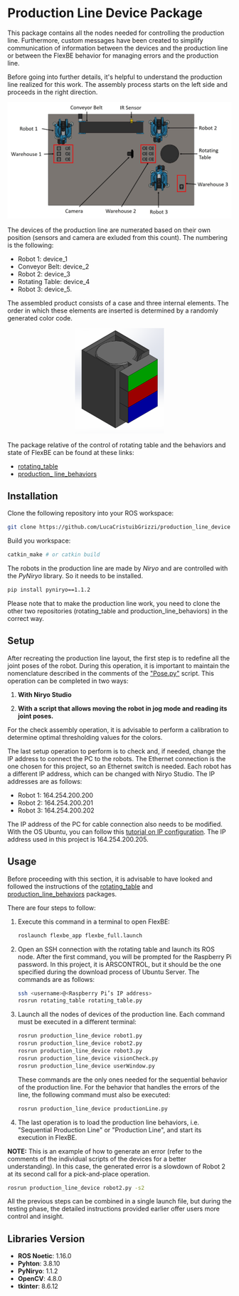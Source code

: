 # Production Line Device Package

This package contains all the nodes needed for controlling the production line. Furthermore, custom messages have been created to simplify communication of information between the devices and the production line or between the FlexBE behavior for managing errors and the production line.

Before going into further details, it's helpful to understand the production line realized for this work. The assembly process starts on the left side and proceeds in the right direction.

![Production Line Layout](images/LayoutCAD.jpg)


The devices of the production line are numerated based on their own position (sensors and camera are exluded from this count). The numbering is the following:
- Robot 1: device_1
- Conveyor Belt: device_2
- Robot 2: device_3
- Rotating Table: device_4
- Robot 3: device_5.

The assembled product consists of a case and three internal elements. The order in which these elements are inserted is determined by a randomly generated color code.

<p align="center">
    <img src="images/Product.png" alt="Product" width="200">
</p>

The package relative of the control of rotating table and the behaviors and state of FlexBE can be found at these links:
- [rotating_table](https://github.com/LucaCristuibGrizzi/rotating_table "rotating_table")
- [production_ line_behaviors](https://github.com/LucaCristuibGrizzi/production_line_behaviors "production_line_behaviors")


## Installation

Clone the following repository into your ROS workspace:

```bash
git clone https://github.com/LucaCristuibGrizzi/production_line_device
```

Build you workspace:

```bash
catkin_make # or catkin build
```

The robots in the production line are made by *Niryo* and are controlled with the *PyNiryo* library. So it needs to be installed.

```bash
pip install pyniryo==1.1.2
```

Please note that to make the production line work, you need to clone the other two repositories (rotating_table and production_line_behaviors) in the correct way.

## Setup

After recreating the production line layout, the first step is to redefine all the joint poses of the robot. During this operation, it is important to maintain the nomenclature described in the comments of the ["Pose.py"](scripts/Utils/Pose.py) script. This operation can be completed in two ways:

1. **With Niryo Studio**

2. **With a script that allows moving the robot in jog mode and reading its joint poses.**

For the check assembly operation, it is advisable to perform a calibration to determine optimal thresholding values for the colors.

The last setup operation to perform is to check and, if needed, change the IP address to connect the PC to the robots. The Ethernet connection is the one chosen for this project, so an Ethernet switch is needed. Each robot has a different IP address, which can be changed with Niryo Studio. The IP addresses are as follows:

- Robot 1: 164.254.200.200
- Robot 2: 164.254.200.201
- Robot 3: 164.254.200.202

The IP address of the PC for cable connection also needs to be modified. With the OS Ubuntu, you can follow this [tutorial on IP configuration](https://docs.niryo.com/applications/ned/v1.0.4/en/source/tutorials/setup_connect_ned_ethernet.html). The IP address used in this project is 164.254.200.205.

## Usage

Before proceeding with this section, it is advisable to have looked and followed the instructions of the [rotating_table](https://github.com/LucaCristuibGrizzi/rotating_table "rotating_table") and [production_line_behaviors](https://github.com/LucaCristuibGrizzi/production_line_behaviors "production_line_behaviors") packages.

There are four steps to follow:

1. Execute this command in a terminal to open FlexBE:

    ```bash
    roslaunch flexbe_app flexbe_full.launch
    ```

2. Open an SSH connection with the rotating table and launch its ROS node. After the first command, you will be prompted for the Raspberry Pi password. In this project, it is ARSCONTROL, but it should be the one specified during the download process of Ubuntu Server. The commands are as follows:

    ```bash
    ssh <username>@<Raspberry Pi’s IP address>
    rosrun rotating_table rotating_table.py
    ```

3. Launch all the nodes of devices of the production line. Each command must be executed in a different terminal:

    ```bash
    rosrun production_line_device robot1.py
    rosrun production_line_device robot2.py
    rosrun production_line_device robot3.py
    rosrun production_line_device visionCheck.py
    rosrun production_line_device userWindow.py
    ```

    These commands are the only ones needed for the sequential behavior of the production line. For the behavior that handles the errors of the line, the following command must also be executed:

    ```bash
    rosrun production_line_device productionLine.py
    ```

4. The last operation is to load the production line behaviors, i.e. "Sequential Production Line" or "Production Line", and start its execution in FlexBE.

**NOTE:** This is an example of how to generate an error (refer to the comments of the individual scripts of the devices for a better understanding). In this case, the generated error is a slowdown of Robot 2 at its second call for a pick-and-place operation.

```bash
rosrun production_line_device robot2.py -s2
```

All the previous steps can be combined in a single launch file, but during the testing phase, the detailed instructions provided earlier offer users more control and insight.

## Libraries Version

- **ROS Noetic**: 1.16.0
- **Pyhton**: 3.8.10
- **PyNiryo**: 1.1.2
- **OpenCV**: 4.8.0
- **tkinter**: 8.6.12